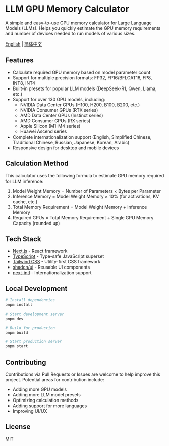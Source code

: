# LLM GPU Memory Calculator

A simple and easy-to-use GPU memory calculator for Large Language Models (LLMs). Helps you quickly estimate the GPU memory requirements and number of devices needed to run models of various sizes.

[English](README.md) | [简体中文](README.zh-CN.md)

## Features

- Calculate required GPU memory based on model parameter count
- Support for multiple precision formats: FP32, FP16/BFLOAT16, FP8, INT8, INT4
- Built-in presets for popular LLM models (DeepSeek-R1, Qwen, Llama, etc.)
- Support for over 130 GPU models, including:
  - NVIDIA Data Center GPUs (H100, H200, B100, B200, etc.)
  - NVIDIA Consumer GPUs (RTX series)
  - AMD Data Center GPUs (Instinct series)
  - AMD Consumer GPUs (RX series)
  - Apple Silicon (M1-M4 series)
  - Huawei Ascend series
- Complete internationalization support (English, Simplified Chinese, Traditional Chinese, Russian, Japanese, Korean, Arabic)
- Responsive design for desktop and mobile devices

## Calculation Method

This calculator uses the following formula to estimate GPU memory required for LLM inference:

1. Model Weight Memory = Number of Parameters × Bytes per Parameter
2. Inference Memory = Model Weight Memory × 10% (for activations, KV cache, etc.)
3. Total Memory Requirement = Model Weight Memory + Inference Memory
4. Required GPUs = Total Memory Requirement ÷ Single GPU Memory Capacity (rounded up)

## Tech Stack

- [Next.js](https://nextjs.org/) - React framework
- [TypeScript](https://www.typescriptlang.org/) - Type-safe JavaScript superset
- [Tailwind CSS](https://tailwindcss.com/) - Utility-first CSS framework
- [shadcn/ui](https://ui.shadcn.com/) - Reusable UI components
- [next-intl](https://next-intl-docs.vercel.app/) - Internationalization support

## Local Development

```bash
# Install dependencies
pnpm install

# Start development server
pnpm dev

# Build for production
pnpm build

# Start production server
pnpm start
```

## Contributing

Contributions via Pull Requests or Issues are welcome to help improve this project. Potential areas for contribution include:

- Adding more GPU models
- Adding more LLM model presets
- Optimizing calculation methods
- Adding support for more languages
- Improving UI/UX

## License

MIT

